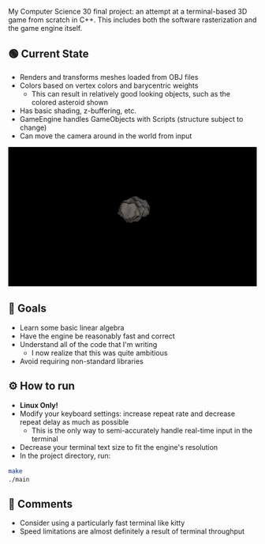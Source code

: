 My Computer Science 30 final project: an attempt at a terminal-based 3D game from scratch in C++. This includes both the software rasterization and the game engine itself.

## 🟢 Current State
- Renders and transforms meshes loaded from OBJ files
- Colors based on vertex colors and barycentric weights
    - This can result in relatively good looking objects, such as the colored asteroid shown
- Has basic shading, z-buffering, etc.
- GameEngine handles GameObjects with Scripts (structure subject to change)
- Can move the camera around in the world from input

![Moving camera with asteroid on screen](github/6-7-2025-moving.gif)

## 🎯 Goals
- Learn some basic linear algebra
- Have the engine be reasonably fast and correct
- Understand all of the code that I'm writing
    - I now realize that this was quite ambitious
- Avoid requiring non-standard libraries

## ⚙️ How to run
- **Linux Only!**
- Modify your keyboard settings: increase repeat rate and decrease repeat delay as much as possible
    - This is the only way to semi-accurately handle real-time input in the terminal
- Decrease your terminal text size to fit the engine's resolution
- In the project directory, run:
```bash
make
./main
```

## 💬 Comments
- Consider using a particularly fast terminal like kitty
- Speed limitations are almost definitely a result of terminal throughput
